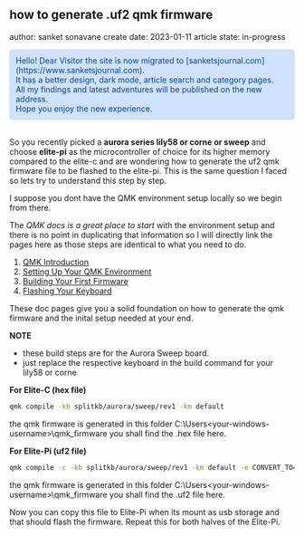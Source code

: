 ## how to generate .uf2 qmk firmware 

author: sanket sonavane
create date: 2023-01-11
article state: in-progress

<div style="color: #084298; background-color: #cfe2ff; padding: 10px; border: 1px solid #b6d4fe; border-radius: 5px;">  
Hello! Dear Visitor the site is now migrated to [sanketsjournal.com](https://www.sanketsjournal.com).  <br>
It has a better design, dark mode, article search and category pages.  <br>
All my findings and latest adventures will be published on the new address. <br>  
Hope you enjoy the new experience.  
</div> <br>

So you recently picked a **aurora series lily58 or corne or sweep** and choose **elite-pi** as the microcontroller of choice for its higher memory compared to the elite-c and are wondering how to generate the uf2 qmk firmware file to be flashed to the elite-pi. This is the same question I faced so lets try to understand this step by step.

I suppose you dont have the QMK environment setup locally so we begin from there.

The *QMK docs is a great place to start* with the environment setup and there is no point in duplicating that information so I will directly link the pages here as those steps are identical to what you need to do.
 
1. [QMK Introduction](https://docs.qmk.fm/#/newbs)
2. [Setting Up Your QMK Environment](https://docs.qmk.fm/#/newbs_getting_started)
3. [Building Your First Firmware](https://docs.qmk.fm/#/newbs_building_firmware)
4. [Flashing Your Keyboard](https://docs.qmk.fm/#/newbs_flashing)

These doc pages give you a solid foundation on how to generate the qmk firmware and the inital setup needed at your end. 

**NOTE**
- these build steps are for the Aurora Sweep board.
- just replace the respective keyboard in the build command for your lily58 or corne

**For Elite-C (hex file)**

```bash
qmk compile -kb splitkb/aurora/sweep/rev1 -km default
```
the qmk firmware is generated in this folder
C:\Users\<your-windows-username>\qmk_firmware
you shall find the .hex file here.

**For Elite-Pi (uf2 file)**

```bash
qmk compile -c -kb splitkb/aurora/sweep/rev1 -km default -e CONVERT_TO=elite_pi
```

the qmk firmware is generated in this folder
C:\Users\<your-windows-username>\qmk_firmware
you shall find the .uf2 file here.

Now you can copy this file to Elite-Pi when its mount as usb storage and that should flash the firmware.
Repeat this for both halves of the Elite-Pi.
